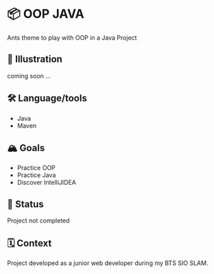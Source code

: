 #  📦 OOP JAVA
Ants theme to play with OOP in a Java Project

## 📸 Illustration 
coming soon ...

## 🛠 Language/tools 
- Java
- Maven


## 🏔 Goals 
- Practice OOP 
- Practice Java
- Discover IntelliJIDEA


## 🎯 Status 
Project not completed

## 🗓 Context 
Project developed as a junior web developer during my BTS SIO SLAM.
